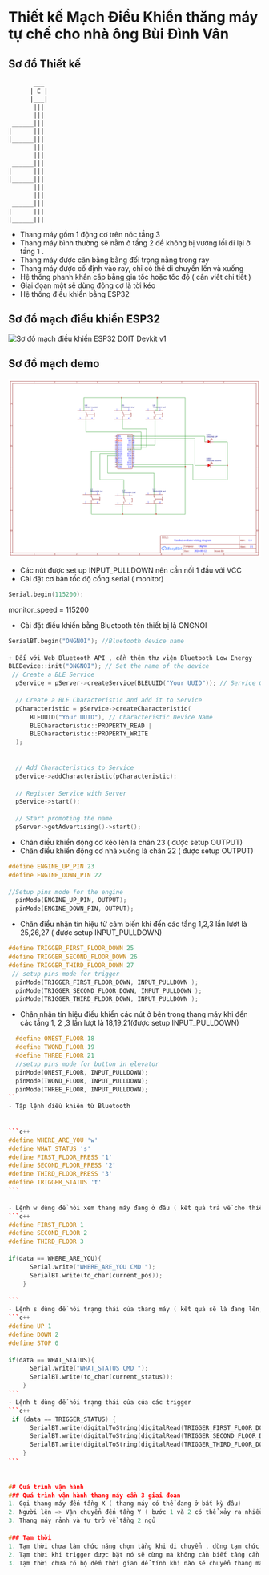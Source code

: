﻿# Thiết kế Mạch Điều Khiển thăng máy tự chế cho nhà ông Bùi Đình Vân

 ## Sơ đồ Thiết kế

           ___
          | E |
          |___|
           |||
           |||
     ______|||
    |      ||| 
    |______|||
           |||
           |||
     ______|||
    |      |||
    |______|||
           |||
           |||
     ______|||
    |      |||
    |______|||
 
- Thang máy gồm 1 động cơ trên nóc tầng 3
- Thang máy bình thường sẽ nằm ở tầng 2 để không bị vướng lối đi lại ở tầng 1 .
- Thang máy được cân bằng bằng đối trọng nằng trong ray
- Thang máy được cố định vào ray, chỉ có thể di chuyển lên và xuống
- Hệ thống phanh khẩn cấp bằng gia tốc hoặc tốc độ ( cần viết chi tiết )
- Giai đoạn một sẽ dùng động cơ là tời kéo
- Hệ thống điều khiển bằng ESP32

## Sơ đồ mạch điều khiển ESP32

![ Sơ đồ mạch điều khiển ESP32 DOIT Devkit v1 ](https://mischianti.org/wp-content/uploads/2020/11/ESP32-DOIT-DEV-KIT-v1-pinout-mischianti.png)
## Sơ đồ mạch demo
![ Sơ đồ mạch demo ](./wiring-diagram.png) 
- Các nút được set up INPUT_PULLDOWN nên cần nối 1 đầu với VCC
- Cài đặt cơ bản tốc độ cổng serial ( monitor)

```c++
Serial.begin(115200);
```
monitor_speed = 115200
- Cài đặt điều khiển bằng Bluetooth tên thiết bị là ONGNOI

```c++
SerialBT.begin("ONGNOI"); //Bluetooth device name

+ Đối với Web Bluetooth API , cần thêm thư viện Bluetooth Low Energy
BLEDevice::init("ONGNOI"); // Set the name of the device
 // Create a BLE Service
  pService = pServer->createService(BLEUUID("Your UUID")); // Service Generic Access

  // Create a BLE Characteristic and add it to Service
  pCharacteristic = pService->createCharacteristic(
      BLEUUID("Your UUID"), // Characteristic Device Name
      BLECharacteristic::PROPERTY_READ |
      BLECharacteristic::PROPERTY_WRITE
  );


  // Add Characteristics to Service
  pService->addCharacteristic(pCharacteristic);

  // Register Service with Server
  pService->start();

  // Start promoting the name
  pServer->getAdvertising()->start();

```

- Chân điều khiển động cơ kéo lên là chân 23 ( được setup OUTPUT)
- Chân điều khiển động cơ nhả xuống là chân 22 ( được setup OUTPUT)

```C++
#define ENGINE_UP_PIN 23
#define ENGINE_DOWN_PIN 22

//Setup pins mode for the engine
  pinMode(ENGINE_UP_PIN, OUTPUT);
  pinMode(ENGINE_DOWN_PIN, OUTPUT);

```
- Chân điều nhận tín hiệu từ cảm biến khi đến các tầng 1,2,3 lần lượt là 25,26,27 ( được setup INPUT_PULLDOWN)
  
```C++
#define TRIGGER_FIRST_FLOOR_DOWN 25
#define TRIGGER_SECOND_FLOOR_DOWN 26
#define TRIGGER_THIRD_FLOOR_DOWN 27
 // setup pins mode for trigger
  pinMode(TRIGGER_FIRST_FLOOR_DOWN, INPUT_PULLDOWN );
  pinMode(TRIGGER_SECOND_FLOOR_DOWN, INPUT_PULLDOWN );
  pinMode(TRIGGER_THIRD_FLOOR_DOWN, INPUT_PULLDOWN );
```
- Chân nhận tín hiệu điều khiển các nút ở bên trong thang máy khi đến các tầng 1, 2 ,3 lần lượt là 18,19,21(được setup INPUT_PULLDOWN)
````C++
  #define ONEST_FLOOR 18
  #define TWOND_FLOOR 19
  #define THREE_FLOOR 21
  //setup pins mode for button in elevator
  pinMode(ONEST_FLOOR, INPUT_PULLDOWN);
  pinMode(TWOND_FLOOR, INPUT_PULLDOWN);
  pinMode(THREE_FLOOR, INPUT_PULLDOWN);
``
- Tập lệnh điều khiển từ Bluetooth


```c++
#define WHERE_ARE_YOU 'w'
#define WHAT_STATUS 's'
#define FIRST_FLOOR_PRESS '1'
#define SECOND_FLOOR_PRESS '2'
#define THIRD_FLOOR_PRESS '3'
#define TRIGGER_STATUS 't'
```

- Lệnh w dùng để hỏi xem thang máy đang ở đâu ( kết quả trả về cho thiết bị hỏi là một trong các giá trị 1,2,3 tương ứng với 3 tầng như dưới)
```c++
#define FIRST_FLOOR 1
#define SECOND_FLOOR 2
#define THIRD_FLOOR 3

if(data == WHERE_ARE_YOU){
      Serial.write("WHERE_ARE_YOU CMD ");
      SerialBT.write(to_char(current_pos));
    }

```
- Lệnh s dùng để hỏi trạng thái của thang máy ( kết quả sẽ là đang lên, đang xuống , đang đứng yên)
```c++
#define UP 1
#define DOWN 2
#define STOP 0

if(data == WHAT_STATUS){
      Serial.write("WHAT_STATUS CMD ");
      SerialBT.write(to_char(current_status));
    }
```
- Lệnh t dùng để hỏi trạng thái của của các trigger  
```c++
 if (data == TRIGGER_STATUS) {
      SerialBT.write(digitalToString(digitalRead(TRIGGER_FIRST_FLOOR_DOWN)));
      SerialBT.write(digitalToString(digitalRead(TRIGGER_SECOND_FLOOR_DOWN)));
      SerialBT.write(digitalToString(digitalRead(TRIGGER_THIRD_FLOOR_DOWN)));
    }
```


## Quá trình vận hành
### Quá trình vận hành thang máy cần 3 giai đoạn 
1. Gọi thang máy đến tầng X ( thang máy có thể đang ở bất kỳ đâu)
2. Người lên => Vận chuyển đến tầng Y ( bước 1 và 2 có thể xảy ra nhiều lần)
3. Thang máy rảnh và tự trở về tầng 2 ngủ

### Tạm thời
1. Tạm thời chưa làm chức năng chọn tầng khi di chuyển , dùng tạm chức năng gọi thang để di chuyển
2. Tạm thời khi trigger được bặt nó sẽ dừng mà không cần biết tầng cần di chuyển là tầng nào do (1)
3. Tạm thời chưa có bộ đếm thời gian để tính khi nào sẽ chuyển thang máy sang trạng thái ngủ (Chuyển về tầng 2)
